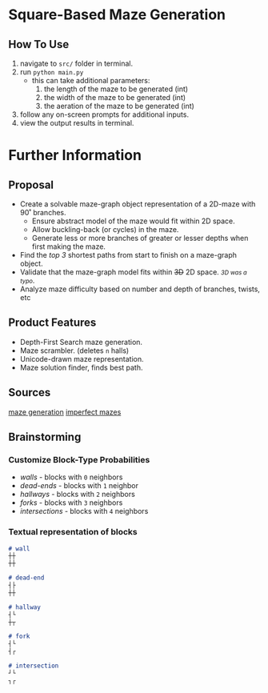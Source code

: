 # Square-Based Maze Generation
## How To Use
1. navigate to `src/` folder in terminal.
1. run `python main.py`
    - this can take additional parameters:
        1. the length of the maze to be generated (int)
        1. the width of the maze to be generated (int)
        1. the aeration of the maze to be generated (int)
1. follow any on-screen prompts for additional inputs.
1. view the output results in terminal.

# Further Information
## Proposal
- Create a solvable maze-graph object representation of a 2D-maze with 90˚ branches.
	- Ensure abstract model of the maze would fit within 2D space.
	- Allow buckling-back (or cycles) in the maze.
	- Generate less or more branches of greater or lesser depths when first making the maze.
- Find the *top 3* shortest paths from start to finish on a maze-graph object.
- Validate that the maze-graph model fits within ~~3D~~ 2D space. <small>*3D was a typo*</small>.
- Analyze maze difficulty based on number and depth of branches, twists, etc

## Product Features
- Depth-First Search maze generation.
- Maze scrambler. (deletes `n` halls)
- Unicode-drawn maze representation.
- Maze solution finder, finds best path.

## Sources

[maze generation](http://weblog.jamisbuck.org/2011/2/7/maze-generation-algorithm-recap)
[imperfect mazes](https://gamedev.stackexchange.com/questions/75623/non-perfect-maze-generation-algorithm)

## Brainstorming

### Customize Block-Type Probabilities
- *walls* - blocks with `0` neighbors
- *dead-ends* - blocks with `1` neighbor
- *hallways* - blocks with `2` neighbors
- *forks* - blocks with `3` neighbors
- *intersections* -  blocks with `4` neighbors

### Textual representation of blocks

```md
# wall
┼┼
┼┼

# dead-end
┤├
┼┼

# hallway
┤└
┼┬

# fork
┤└
┤┌

# intersection
┘└
┐┌

```
